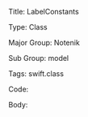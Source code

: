 Title:  LabelConstants

Type:   Class

Major Group: Notenik

Sub Group:   model

Tags:   swift.class

Code:



Body:


